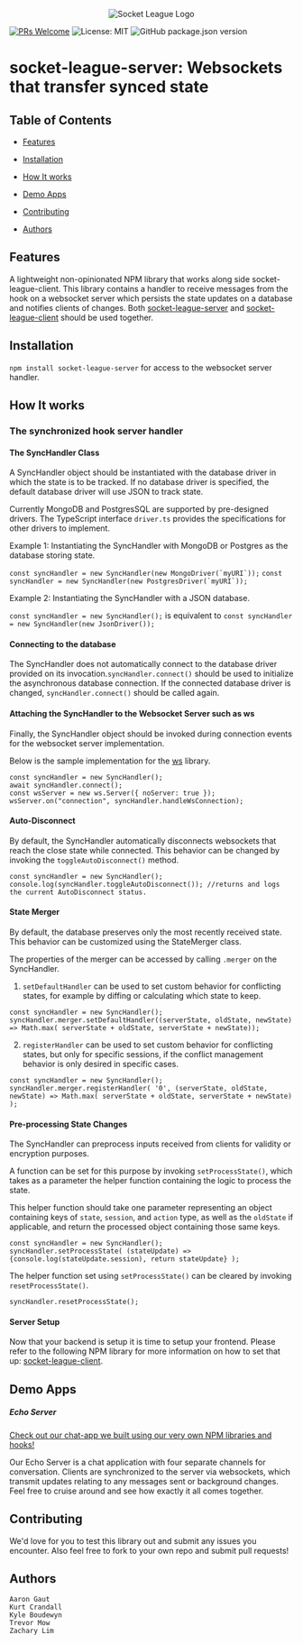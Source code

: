 <p align="center">
  <img src="https://github.com/oslabs-beta/SocketLeague/blob/5bd79f9556de084e33323787a46da8e9c2442288/assets/images/Socket_League_Logo_.gif" alt="Socket League Logo"/>
</p>

[![PRs Welcome](https://img.shields.io/badge/PRs-welcome-brightgreen.svg)](https://github.com/oslabs-beta/SocketLeague/pulls)
![License: MIT](https://img.shields.io/badge/License-MIT-blue.svg)
![GitHub package.json version](https://img.shields.io/github/package-json/v/oslabs-beta/SocketLeague?color=blue)

# socket-league-server: Websockets that transfer synced state

## Table of Contents

- [Features](#features)

- [Installation](#installation)

- [How It works](#how-it-works)

- [Demo Apps](#demo-apps)

- [Contributing](#contributing)

- [Authors](#authors)

## Features

A lightweight non-opinionated NPM library that works along side socket-league-client. This library contains a handler to receive messages from the hook on a websocket server which persists the state updates on a database and notifies clients of changes. Both [socket-league-server](https://www.npmjs.com/package/socket-league-server) and [socket-league-client](https://www.npmjs.com/package/socket-league-client) should be used together.

## Installation

``npm install socket-league-server`` for access to the websocket server handler.

## How It works

### The synchronized hook server handler

#### The SyncHandler Class

A SyncHandler object should be instantiated with the database driver in which the state is to be tracked. If no database driver is specified, the default database driver will use JSON to track state.

Currently MongoDB and PostgresSQL are supported by pre-designed drivers. The TypeScript interface ``driver.ts`` provides the specifications for other drivers to implement.

Example 1: Instantiating the SyncHandler with MongoDB or Postgres as the database storing state.

``const syncHandler = new SyncHandler(new MongoDriver(`myURI`));``
``const syncHandler = new SyncHandler(new PostgresDriver(`myURI`));``

Example 2: Instantiating the SyncHandler with a JSON database.

``const syncHandler = new SyncHandler();``
is equivalent to
``const syncHandler = new SyncHandler(new JsonDriver());``

#### Connecting to the database

The SyncHandler does not automatically connect to the database driver provided on its invocation.``syncHandler.connect()`` should be used to initialize the asynchronous database connection. If the connected database driver is changed, ``syncHandler.connect()`` should be called again.

#### Attaching the SyncHandler to the Websocket Server such as ws

Finally, the SyncHandler object should be invoked during connection events for the websocket server implementation.

Below is the sample implementation for the [ws](https://www.npmjs.com/package/ws) library.

```
const syncHandler = new SyncHandler();
await syncHandler.connect();
const wsServer = new ws.Server({ noServer: true });
wsServer.on("connection", syncHandler.handleWsConnection);
```

#### Auto-Disconnect

By default, the SyncHandler automatically disconnects websockets that reach the close state while connected. This behavior can be changed by invoking the ``toggleAutoDisconnect()`` method.

```
const syncHandler = new SyncHandler();
console.log(syncHandler.toggleAutoDisconnect()); //returns and logs the current AutoDisconnect status.
```

#### State Merger

By default, the database preserves only the most recently received state. This behavior can be customized using the StateMerger class.

The properties of the merger can be accessed by calling ``.merger`` on the SyncHandler.

1. ``setDefaultHandler`` can be used to set custom behavior for conflicting states, for example by diffing or calculating which state to keep. 

```
const syncHandler = new SyncHandler();
syncHandler.merger.setDefaultHandler((serverState, oldState, newState) => Math.max( serverState + oldState, serverState + newState));
```

2. ``registerHandler`` can be used to set custom behavior for conflicting states, but only for specific sessions, if the conflict management behavior is only desired in specific cases. 

```
const syncHandler = new SyncHandler();
syncHandler.merger.registerHandler( '0', (serverState, oldState, newState) => Math.max( serverState + oldState, serverState + newState) );
```

#### Pre-processing State Changes

The SyncHandler can preprocess inputs received from clients for validity or encryption purposes.

A function can be set for this purpose by invoking ``setProcessState()``, which takes as a parameter the helper function containing the logic to process the state.

This helper function should take one parameter representing an object containing keys of ``state``, ``session``, and ``action`` type, as well as the ``oldState`` if applicable, and return the processed object containing those same keys.

```
const syncHandler = new SyncHandler();
syncHandler.setProcessState( (stateUpdate) => {console.log(stateUpdate.session), return stateUpdate} );
```

The helper function set using ``setProcessState()`` can be cleared by invoking ``resetProcessState()``.

```
syncHandler.resetProcessState();
```

#### Server Setup

Now that your backend is setup it is time to setup your frontend. Please refer to the following NPM library for more information on how to set that up: [socket-league-client](https://www.npmjs.com/package/socket-league-client).


## Demo Apps

##### Echo Server

[Check out our chat-app we built using our very own NPM libraries and hooks!](https://github.com/oslabs-beta/SocketLeague/tree/dev/echo-server-electron) 

Our Echo Server is a chat application with four separate channels for conversation. Clients are synchronized to the server via websockets, which transmit updates relating to any messages sent or background changes. Feel free to cruise around and see how exactly it all comes together.

## Contributing

We'd love for you to test this library out and submit any issues you encounter. Also feel free to fork to your own repo and submit pull requests!

## Authors

```
Aaron Gaut
Kurt Crandall
Kyle Boudewyn
Trevor Mow
Zachary Lim
```
